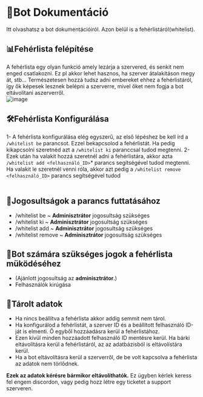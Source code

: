 # 📘Bot Dokumentáció <br>
Itt olvashatsz a bot dokumentációiról. Azon belül is a fehérlistáról(whitelist).<br>
## 📊Fehérlista felépítése<br>
A fehérlista egy olyan funkció amely lezárja a szervered, és senkit nem enged csatlakozni. Ez pl akkor lehet hasznos, ha szerver átalakitáson megy át, stb... 
Természetesen hozzá tudsz adni embereket ehhez a fehérlistáról, így ők képesek lesznek belépni a szerverre, mivel őket nem fogja a bot eltávolítani aszerverről.<br>
![image](https://github.com/user-attachments/assets/988a2330-c585-47c8-b584-75b868a98e00)

## 🛠Fehérlista Konfigurálása
1- A fehérlista konfigurálása elég egyszerű, az első lépéshez be kell írd a `/whitelist be` parancsot. Ezzel bekapcsolod a fehérlistát. Ha pedig kikapcsolni szeretnéd azt a `/whitelist ki` paranccsal tudod megtenni.
2- Ezek után ha valakit hozzá szeretnél adni a fehérlistára, akkor azta `/whitelist add <felhasználó_ID>`* parancs segítségével tudod megtenni. <br>
Ha valakit le szeretnél venni róla, akkor azt pedig a `/whitelist remove <felhasználó_ID>` parancs segítségével tudod<br><br>

## 🔔Jogosultságok a parancs futtatásához
  - /whitelist be ~ **Adminisztrátor** jogosultság szükséges
  - /whitelist ki ~ **Adminisztrátor** jogosultság szükséges
  - /whitelist add ~ **Adminisztrátor** jogosultság szükséges
  - /whitelist remove ~ **Adminisztrátor** jogosultság szükséges

## 🤖Bot számára szükséges jogok a fehérlista müködéséhez
  - (Ajánlott jogosultság az **adminisztrátor**.)
  - Felhasználók kirúgása

## 📁Tárolt adatok
  - Ha nincs beállítva a fehérlista akkor addig semmit nem tárol.
  - Ha konfigurálod a fehérlistát, a szerver ID és a beállított felhasználó ID-ját is elmenti. Ő egyből hozzáadásra kerül a fehérlistához.
  - Ezen kívül minden hozzáadott felhasználó ID mentésre kerül. Ha bárki eltávolításra kerül a fehérlistáról, az az adatbázisból is eltávolístára kerül.
  - Ha a bot eltávolításra kerül a szerverről, de be volt kapcsolva a fehérlista az adatok nem törlődnek.

**Ezek az adatok kérésre bármikor eltávolíthatók.**
Ez ügyben kérlek keress fel engem discordon, vagy pedig hozz létre egy ticketet a support szerveren.
